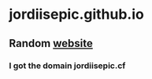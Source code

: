 # jordiisepic.github.io
## Random [website](https://jordiisepic.github.io/)
### I got the domain jordiisepic.cf
